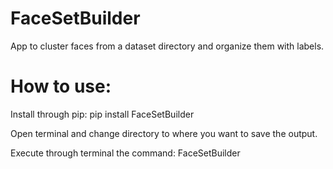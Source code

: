 # FaceSetBuilder
App to cluster faces from a dataset directory and organize them with labels.

# How to use:
Install through pip: pip install FaceSetBuilder

Open terminal and change directory to where you want to save the output.

Execute through terminal the command: FaceSetBuilder
